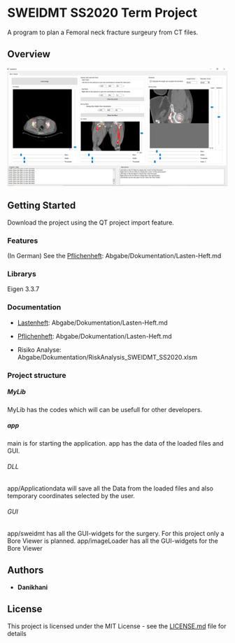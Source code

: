 # SWEIDMT SS2020 Term Project

A program to plan a Femoral neck fracture surgeury from CT files.

## Overview
![Alt text](/Screenshot/GUI-Overview-Test.png?raw=true)

## Getting Started

Download the project using the QT project import feature.

### Features

(In German)
See the [Pflichenheft](/Abgabe/Dokumentation/Pflichten-Heft.md):
Abgabe/Dokumentation/Lasten-Heft.md

### Librarys

Eigen 3.3.7

### Documentation

* [Lastenheft](/Abgabe/Dokumentation/Lasten-Heft.md):
Abgabe/Dokumentation/Lasten-Heft.md

* [Pflichenheft](/Abgabe/Dokumentation/Pflichten-Heft.md):
Abgabe/Dokumentation/Lasten-Heft.md

* Risiko Analyse:
Abgabe/Dokumentation/RiskAnalysis_SWEIDMT_SS2020.xlsm
### Project structure

##### MyLib
MyLib has the codes which will can be usefull for other developers.

##### app
main is for starting the application.
app has the data of the loaded files and GUI.

###### DLL
app/Applicationdata will save all the Data from the loaded files and also temporary coordinates selected by the user.
###### GUI
app/sweidmt has all the GUI-widgets for the surgery. For this project only a Bore Viewer is planned.
app/imageLoader has all the GUI-widgets for the Bore Viewer


## Authors

* **Danikhani**

## License

This project is licensed under the MIT License - see the [LICENSE.md](LICENSE.md) file for details
